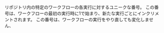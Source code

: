 リポジトリ内の特定のワークフローの各実行に対するユニークな番号。 この番号は、ワークフローの最初の実行時に1で始まり、新たな実行ごとにインクリメントされます。 この番号は、ワークフローの実行をやり直しても変化しません、
